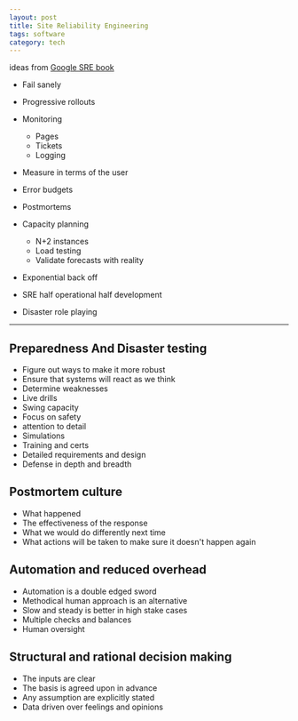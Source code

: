 ```yaml
---
layout: post
title: Site Reliability Engineering 
tags: software
category: tech
--- 
```


ideas from [Google SRE book](https://landing.google.com/sre/sre-book/toc/index.html)


* Fail sanely 

* Progressive rollouts 

* Monitoring

    * Pages 
    * Tickets 
    * Logging 

* Measure in terms of the user 

* Error budgets 

* Postmortems 

* Capacity planning 
    * N+2 instances 
    * Load testing 
    * Validate forecasts with reality

* Exponential back off 
* SRE half operational half development 
* Disaster role playing 


---

## Preparedness And Disaster testing 
* Figure out ways to make it more robust
* Ensure that systems will react as we think 
* Determine weaknesses
* Live drills 
* Swing capacity
* Focus on safety
* attention to detail 
* Simulations
* Training and certs 
* Detailed requirements and design 
* Defense in depth and breadth 

## Postmortem culture
* What happened
* The effectiveness of the response 
* What we would do differently next time 
* What actions will be taken to make sure it doesn't happen again

## Automation and reduced overhead
* Automation is a double edged sword
* Methodical human approach is an alternative
* Slow and steady is better in high stake cases
* Multiple checks and balances 
* Human oversight 

## Structural and rational decision making 
* The inputs are clear
* The basis is agreed upon in advance 
* Any assumption are explicitly stated 
* Data driven over feelings and opinions

